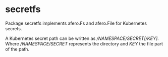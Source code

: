 # secretfs

Package secretfs implements afero.Fs and afero.File for Kubernetes secrets.

A Kubernetes secret path can be written as */NAMESPACE/SECRET[/KEY]*. Where */NAMESPACE/SECRET* represents the directory and *KEY* the file part of the path.

